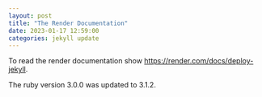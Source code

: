 ```yaml
---
layout: post
title: "The Render Documentation"
date: 2023-01-17 12:59:00
categories: jekyll update 
---
```

To read the render documentation show https://render.com/docs/deploy-jekyll.

The ruby version 3.0.0 was updated to 3.1.2.
